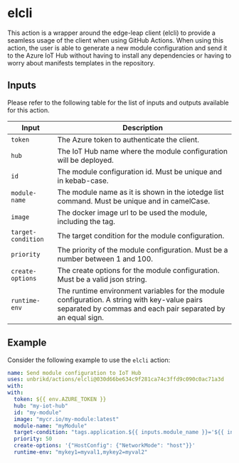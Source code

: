 # elcli

This action is a wrapper around the edge-leap client (elcli) to provide a seamless usage of the client when using GitHub Actions.
When using this action, the user is able to generate a new module configuration and send it to the Azure IoT Hub without having to install any dependencies or having to worry about manifests
templates in the repository.

## Inputs
Please refer to the following table for the list of inputs and outputs available for this action.

| Input | Description |
| --- | --- |
| `token` | The Azure token to authenticate the client. |
| `hub` | The IoT Hub name where the module configuration will be deployed. |
| `id` | The module configuration id. Must be unique and in kebab-case. |
| `module-name` | The module name as it is shown in the iotedge list command. Must be unique and in camelCase. |
| `image` | The docker image url to be used the module, including the tag. |
| `target-condition` | The target condition for the module configuration. |
| `priority` | The priority of the module configuration. Must be a number between 1 and 100. |
| `create-options` | The create options for the module configuration. Must be a valid json string. |
| `runtime-env` | The runtime environment variables for the module configuration. A string with key-value pairs separated by commas and each pair separated by an equal sign. |

## Example

Consider the following example to use the `elcli` action:

```yaml
name: Send module configuration to IoT Hub
uses: unbrikd/actions/elcli@030d66be634c9f281ca74c3ffd9c090c0ac71a3d
with:
with:
  token: ${{ env.AZURE_TOKEN }}
  hub: "my-iot-hub"
  id: "my-module"
  image: "mycr.io/my-module:latest"
  module-name: "myModule"
  target-condition: "tags.application.${{ inputs.module_name }}='${{ inputs.version }}'"
  priority: 50
  create-options: '{"HostConfig": {"NetworkMode": "host"}}'
  runtime-env: "mykey1=myval1,mykey2=myval2"
```
